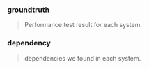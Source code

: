 ### groundtruth

> Performance test result for each system.

### dependency

> dependencies we found in each system.